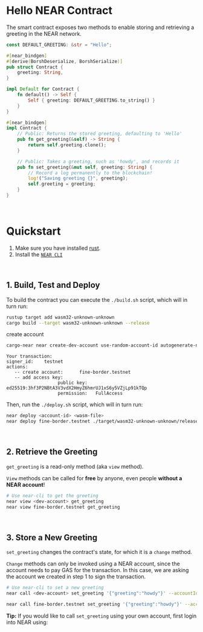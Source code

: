 # Hello NEAR Contract

The smart contract exposes two methods to enable storing and retrieving a greeting in the NEAR network.

```rust
const DEFAULT_GREETING: &str = "Hello";

#[near_bindgen]
#[derive(BorshDeserialize, BorshSerialize)]
pub struct Contract {
    greeting: String,
}

impl Default for Contract {
    fn default() -> Self {
        Self { greeting: DEFAULT_GREETING.to_string() }
    }
}

#[near_bindgen]
impl Contract {
    // Public: Returns the stored greeting, defaulting to 'Hello'
    pub fn get_greeting(&self) -> String {
        return self.greeting.clone();
    }

    // Public: Takes a greeting, such as 'howdy', and records it
    pub fn set_greeting(&mut self, greeting: String) {
        // Record a log permanently to the blockchain!
        log!("Saving greeting {}", greeting);
        self.greeting = greeting;
    }
}
```

<br />

# Quickstart

1. Make sure you have installed [rust](https://rust.org/).
2. Install the [`NEAR CLI`](https://github.com/near/near-cli#setup)

<br />

## 1. Build, Test and Deploy
To build the contract you can execute the `./build.sh` script, which will in turn run:

```bash
rustup target add wasm32-unknown-unknown
cargo build --target wasm32-unknown-unknown --release
```

create account
```bash
cargo-near near create-dev-account use-random-account-id autogenerate-new-keypair save-to-legacy-keychain network-config testnet create
```

```
Your transaction:
signer_id:    testnet
actions:
   -- create account:      fine-border.testnet
   -- add access key:     
                   public key:   ed25519:3hf3P2NBtA3V3vdX2HmyZ6hmrUJ1xS6y5VZjLp91kTQp
                   permission:   FullAccess
```


Then, run the `./deploy.sh` script, which will in turn run:

```bash
near deploy <account-id> <wasm-file>
near deploy fine-border.testnet ./target/wasm32-unknown-unknown/release/hello_near.wasm
```

<br />

## 2. Retrieve the Greeting

`get_greeting` is a read-only method (aka `view` method).

`View` methods can be called for **free** by anyone, even people **without a NEAR account**!

```bash
# Use near-cli to get the greeting
near view <dev-account> get_greeting
near view fine-border.testnet get_greeting
```

<br />

## 3. Store a New Greeting
`set_greeting` changes the contract's state, for which it is a `change` method.

`Change` methods can only be invoked using a NEAR account, since the account needs to pay GAS for the transaction. In this case, we are asking the account we created in step 1 to sign the transaction.

```bash
# Use near-cli to set a new greeting
near call <dev-account> set_greeting '{"greeting":"howdy"}' --accountId <dev-account>

near call fine-border.testnet set_greeting '{"greeting":"howdy"}' --accountId fine-border.testnet
```

**Tip:** If you would like to call `set_greeting` using your own account, first login into NEAR using:

